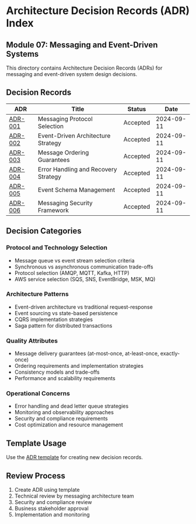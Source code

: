 # Architecture Decision Records (ADR) Index

## Module 07: Messaging and Event-Driven Systems

This directory contains Architecture Decision Records (ADRs) for messaging and event-driven system design decisions.

## Decision Records

| ADR | Title | Status | Date |
|-----|-------|--------|------|
| [ADR-001](./messaging-protocol-selection.md) | Messaging Protocol Selection | Accepted | 2024-09-11 |
| [ADR-002](./event-driven-architecture-strategy.md) | Event-Driven Architecture Strategy | Accepted | 2024-09-11 |
| [ADR-003](./message-ordering-guarantees.md) | Message Ordering Guarantees | Accepted | 2024-09-11 |
| [ADR-004](./error-handling-strategy.md) | Error Handling and Recovery Strategy | Accepted | 2024-09-11 |
| [ADR-005](./event-schema-management.md) | Event Schema Management | Accepted | 2024-09-11 |
| [ADR-006](./messaging-security-framework.md) | Messaging Security Framework | Accepted | 2024-09-11 |

## Decision Categories

### Protocol and Technology Selection
- Message queue vs event stream selection criteria
- Synchronous vs asynchronous communication trade-offs
- Protocol selection (AMQP, MQTT, Kafka, HTTP)
- AWS service selection (SQS, SNS, EventBridge, MSK, MQ)

### Architecture Patterns
- Event-driven architecture vs traditional request-response
- Event sourcing vs state-based persistence
- CQRS implementation strategies
- Saga pattern for distributed transactions

### Quality Attributes
- Message delivery guarantees (at-most-once, at-least-once, exactly-once)
- Ordering requirements and implementation strategies
- Consistency models and trade-offs
- Performance and scalability requirements

### Operational Concerns
- Error handling and dead letter queue strategies
- Monitoring and observability approaches
- Security and compliance requirements
- Cost optimization and resource management

## Template Usage

Use the [ADR template](./templates/ADR-TEMPLATE.md) for creating new decision records.

## Review Process

1. Create ADR using template
2. Technical review by messaging architecture team
3. Security and compliance review
4. Business stakeholder approval
5. Implementation and monitoring
